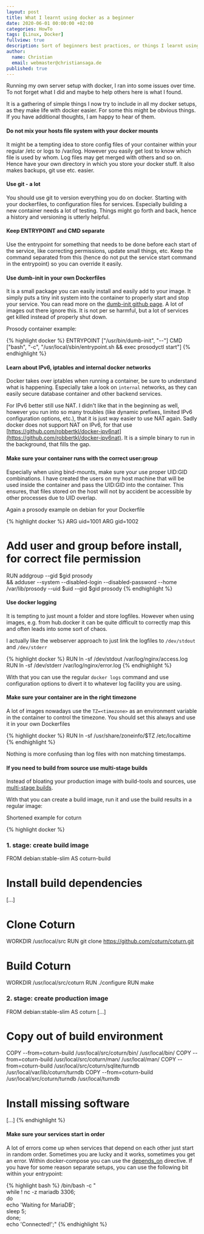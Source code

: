 ```yaml
---
layout: post
title: What I learnt using docker as a beginner
date: 2020-06-01 00:00:00 +02:00
categories: HowTo
tags: [Linux, Docker]
fullview: true
description: Sort of beginners best practices, or things I learnt using docker
author:
  name: Christian
  email: webmaster@christiansaga.de
published: true
---
```

Running my own server setup with docker, I ran into some issues over time. To not forget what I did and maybe to help others here is what I found.

It is a gathering of simple things I now try to include in all my docker setups, as they make life with docker easier. For some this might be obvious things. If you have additional thoughts, I am happy to hear of them.

#### Do not mix your hosts file system with your docker mounts
It might be a tempting idea to store config files of your container within your regular /etc or logs to /var/log. However you easily get lost to know which file is used by whom. Log files may get merged with others and so on. Hence have your own directory in which you store your docker stuff. It also makes backups, git use etc. easier.

#### Use git - a lot
You should use git to version everything you do on docker. Starting with your dockerfiles, to configuration files for services. Especially building a new container needs a lot of testing. Things might go forth and back, hence a history and versioning is utterly helpful.

#### Keep ENTRYPOINT and CMD separate
Use the entrypoint for something that needs to be done before each start of the service, like correcting permissions, update small things, etc.
Keep the command separated from this (hence do not put the service start command in the entrypoint) so you can override it easily.

#### Use dumb-init in your own Dockerfiles
It is a small package you can easily install and easily add to your image. It simply puts a tiny init system into the container to properly start and stop your service. You can read more on the [dumb-init github page](https://github.com/Yelp/dumb-init).
A lot of images out there ignore this. It is not per se harmful, but a lot of services get killed instead of properly shut down.

Prosody container example:

{% highlight docker %}
ENTRYPOINT ["/usr/bin/dumb-init", "--"]
CMD ["bash", "-c", "/usr/local/sbin/entrypoint.sh && exec prosodyctl start"]
{% endhighlight %}

#### Learn about IPv6, iptables and internal docker networks
Docker takes over iptables when running a container, be sure to understand what is happening. Especially take a look on ```internal``` networks, as they can easily secure database container and other backend services.

For IPv6 better still use NAT. I didn't like that in the beginning as well, however you run into so many troubles (like dynamic prefixes, limited IPv6 configuration options, etc.), that it is just way easier to use NAT again. Sadly docker does not support NAT on IPv6, for that use [https://github.com/robbertkl/docker-ipv6nat](https://github.com/robbertkl/docker-ipv6nat). It is a simple binary to run in the background, that fills the gap.

#### Make sure your container runs with the correct user:group
Especially when using bind-mounts, make sure your use proper UID:GID combinations. I have created the users on my host machine that will be used inside the container and pass the UID:GID into the container. This ensures, that files stored on the host will not by accident be accessible by other processes due to UID overlap.

Again a prosody example on debian for your Dockerfile

{% highlight docker %}
ARG uid=1001
ARG gid=1002

# Add user and group before install, for correct file permission
RUN addgroup --gid $gid prosody \
    && adduser --system --disabled-login --disabled-password --home /var/lib/prosody --uid $uid --gid $gid prosody
{% endhighlight %}

#### Use docker logging
It is tempting to just mount a folder and store logfiles. However when using images, e.g. from hub.docker it can be quite difficult to correctly map this and often leads into some sort of chaos.

I actually like the webserver approach to just link the logfiles to ```/dev/stdout``` and ```/dev/stderr```

{% highlight docker %}
RUN ln -sf /dev/stdout /var/log/nginx/access.log
RUN ln -sf /dev/stderr /var/log/nginx/error.log
{% endhighlight %}

With that you can use the regular ```docker logs``` command and use configuration options to divert it to whatever log facility you are using.

#### Make sure your container are in the right timezone
A lot of images nowadays use the ```TZ=<timezone>``` as an environment variable in the container to control the timezone. You should set this always and use it in your own Dockerfiles

{% highlight docker %}
RUN ln -sf /usr/share/zoneinfo/$TZ /etc/localtime
{% endhighlight %}

Nothing is more confusing than log files with non matching timestamps.

#### If you need to build from source use multi-stage builds
Instead of bloating your production image with build-tools and sources, use [multi-stage builds](https://docs.docker.com/develop/develop-images/multistage-build/).

With that you can create a build image, run it and use the build results in a regular image:

Shortened example for coturn

{% highlight docker %}
### 1. stage: create build image
FROM debian:stable-slim AS coturn-build

# Install build dependencies
[...]

# Clone Coturn
WORKDIR /usr/local/src
RUN git clone https://github.com/coturn/coturn.git

# Build Coturn
WORKDIR /usr/local/src/coturn
RUN ./configure
RUN make


### 2. stage: create production image
FROM debian:stable-slim AS coturn
[...]

# Copy out of build environment
COPY --from=coturn-build /usr/local/src/coturn/bin/ /usr/local/bin/
COPY --from=coturn-build /usr/local/src/coturn/man/ /usr/local/man/
COPY --from=coturn-build /usr/local/src/coturn/sqlite/turndb /usr/local/var/lib/coturn/turndb
COPY --from=coturn-build /usr/local/src/coturn/turndb /usr/local/turndb

# Install missing software
[...]
{% endhighlight %}

#### Make sure your services start in order
A lot of errors come up when services that depend on each other just start in random order. Sometimes you are lucky and it works, sometimes you get an error.
Within docker-compose you can use the [depends_on](https://docs.docker.com/compose/compose-file/#depends_on) directive.
If you have for some reason separate setups, you can use the following bit within your entrypoint:

{% highlight bash %}
/bin/bash -c " \
  while ! nc -z mariadb 3306; \
  do \
    echo 'Waiting for MariaDB'; \
    sleep 5; \
  done; \
  echo 'Connected!';"
{% endhighlight %}
